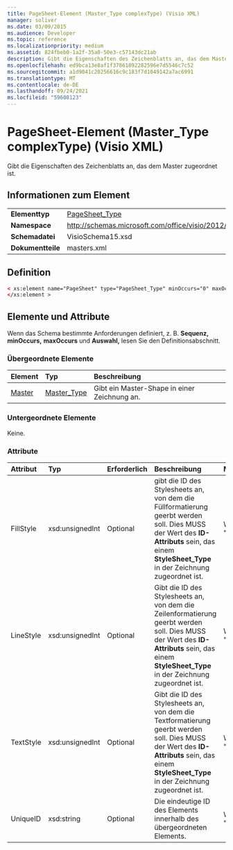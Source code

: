 ```yaml
---
title: PageSheet-Element (Master_Type complexType) (Visio XML)
manager: soliver
ms.date: 03/09/2015
ms.audience: Developer
ms.topic: reference
ms.localizationpriority: medium
ms.assetid: 824fbeb0-1a2f-35a0-50e3-c57143dc21ab
description: Gibt die Eigenschaften des Zeichenblatts an, das dem Master zugeordnet ist.
ms.openlocfilehash: ed9bca13e8af1f37861892282596e7d5546c7c52
ms.sourcegitcommit: a1d9041c20256616c9c183f7d1049142a7ac6991
ms.translationtype: MT
ms.contentlocale: de-DE
ms.lasthandoff: 09/24/2021
ms.locfileid: "59608123"
---
```

# <a name="pagesheet-element-master_type-complextype-visio-xml"></a>PageSheet-Element (Master_Type complexType) (Visio XML)

Gibt die Eigenschaften des Zeichenblatts an, das dem Master zugeordnet ist.
  
## <a name="element-information"></a>Informationen zum Element

|||
|:-----|:-----|
|**Elementtyp** <br/> |[PageSheet_Type](pagesheet_type-complextypevisio-xml.md) <br/> |
|**Namespace** <br/> |http://schemas.microsoft.com/office/visio/2012/main  <br/> |
|**Schemadatei** <br/> |VisioSchema15.xsd  <br/> |
|**Dokumentteile** <br/> |masters.xml  <br/> |
   
## <a name="definition"></a>Definition

```XML
< xs:element name="PageSheet" type="PageSheet_Type" minOccurs="0" maxOccurs="1" >
</xs:element >
```

## <a name="elements-and-attributes"></a>Elemente und Attribute

Wenn das Schema bestimmte Anforderungen definiert, z. B. **Sequenz,** **minOccurs,** **maxOccurs** und **Auswahl,** lesen Sie den Definitionsabschnitt. 
  
### <a name="parent-elements"></a>Übergeordnete Elemente

|**Element**|**Typ**|**Beschreibung**|
|:-----|:-----|:-----|
|[Master](master-element-masters_type-complextypevisio-xml.md) <br/> |[Master_Type](master_type-complextypevisio-xml.md) <br/> |Gibt ein Master-Shape in einer Zeichnung an.  <br/> |
   
### <a name="child-elements"></a>Untergeordnete Elemente

Keine.
  
### <a name="attributes"></a>Attribute

|**Attribut**|**Typ**|**Erforderlich**|**Beschreibung**|**Mögliche Werte**|
|:-----|:-----|:-----|:-----|:-----|
|FillStyle  <br/> |xsd:unsignedInt  <br/> |Optional  <br/> |gibt die ID des Stylesheets an, von dem die Füllformatierung geerbt werden soll. Dies MUSS der Wert des **ID-Attributs** sein, das einem **StyleSheet_Type** in der Zeichnung zugeordnet ist.  <br/> |Werte des Typs "xsd:unsignedInt".  <br/> |
|LineStyle  <br/> |xsd:unsignedInt  <br/> |Optional  <br/> |Gibt die ID des Stylesheets an, von dem die Zeilenformatierung geerbt werden soll. Dies MUSS der Wert des **ID-Attributs** sein, das einem **StyleSheet_Type** in der Zeichnung zugeordnet ist.  <br/> |Werte des Typs "xsd:unsignedInt".  <br/> |
|TextStyle  <br/> |xsd:unsignedInt  <br/> |Optional  <br/> |Gibt die ID des Stylesheets an, von dem die Textformatierung geerbt werden soll. Dies MUSS der Wert des **ID-Attributs** sein, das einem **StyleSheet_Type** in der Zeichnung zugeordnet ist.  <br/> |Werte des Typs "xsd:unsignedInt".  <br/> |
|UniqueID  <br/> |xsd:string  <br/> |Optional  <br/> |Die eindeutige ID des Elements innerhalb des übergeordneten Elements.  <br/> |Werte des Typs "xsd:string".  <br/> |
   

